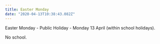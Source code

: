 ```yaml
---
title: Easter Monday
date: "2020-04-13T10:38:43.082Z"
---
```

Easter Monday - Public Holiday - Monday 13 April (within school holidays).

No school.